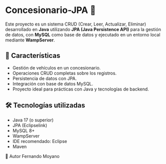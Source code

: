 # Concesionario-JPA 🚗

Este proyecto es un sistema CRUD (Crear, Leer, Actualizar, Eliminar) desarrollado en **Java** utilizando **JPA (Java Persistence API)** para la gestión de datos, con **MySQL** como base de datos y ejecutado en un entorno local mediante **WampServer**.

## 📌 Características

- Gestión de vehículos en un concesionario.
- Operaciones CRUD completas sobre los registros.
- Persistencia de datos con JPA.
- Integración con base de datos MySQL.
- Proyecto ideal para prácticas con Java y tecnologías de backend.

## 🛠️ Tecnologías utilizadas

- Java 17 (o superior)
- JPA (Eclipselink)
- MySQL 8+
- WampServer
- IDE recomendado: Eclipse
- Maven

🙌 Autor
Fernando Moyano
